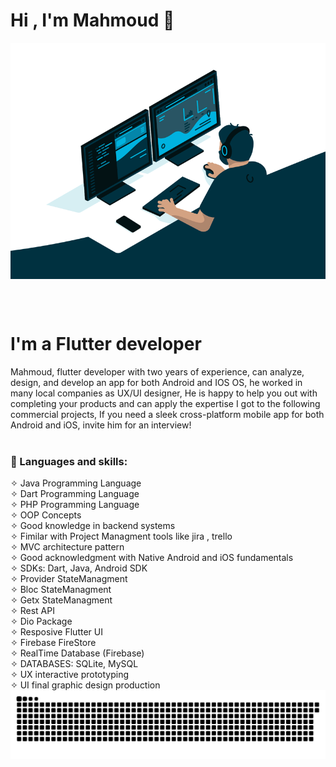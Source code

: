 # Hi , I'm Mahmoud 👋

<p><a target="_blank" rel="noopener noreferrer" href="https://user-images.githubusercontent.com/41232970/116540063-56fe7200-a8f2-11eb-83cb-a7537363da94.gif">
  <img align="center" src="https://raw.githubusercontent.com/jayeshmann/jayeshmann/main/code.gif" alt="Header" title="Header" style="max-width:100%;"></a></p>

<br/><br/>


# I'm a Flutter developer
Mahmoud, flutter developer with two years of experience, can analyze, design, and develop an app for both Android and IOS OS, he worked in many local companies as UX/UI designer,
He is happy to help you out with completing your products and can apply the expertise I got to the following commercial projects, If you need a sleek cross-platform mobile app for both Android and iOS, invite him for an interview!
<br/><br/>

### 💫 Languages and skills:
✧ Java Programming Language </br>
✧ Dart Programming Language </br>
✧ PHP Programming Language </br>
✧ OOP Concepts </br>
✧ Good knowledge in backend systems </br>
✧ Fimilar with Project Managment tools like jira , trello </br>
✧ MVC architecture pattern </br>
✧ Good acknowledgment with Native Android and iOS fundamentals </br>
✧ SDKs: Dart, Java, Android SDK <br/>
✧ Provider StateManagment <br/>
✧ Bloc StateManagment <br/>
✧ Getx StateManagment <br/>
✧ Rest API <br/>
✧ Dio Package <br/>
✧ Resposive Flutter UI <br/>
✧ Firebase FireStore <br/>
✧ RealTime Database (Firebase) <br/>
✧ DATABASES: SQLite, MySQL <br/>
✧ UX interactive prototyping <br/> 
✧ UI final graphic design production <br/>
<img src="https://github.com/TekyaygilFethi/TekyaygilFethi/raw/output/github-contribution-grid-snake.svg" style="max-width: 100%;" />
